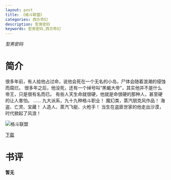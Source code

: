 ```yaml
---
layout: post
title: 《格斗联盟》
categories: 西方奇幻
description: 型男密码
keywords: 型男密码,西方奇幻
---
```

*型男密码*
# 简介

很多年前，有人给他占过命，说他会死在一个无名的小岛，尸体会随着浪潮的侵蚀而腐烂。
很多年之后，他没死，还有一个绰号叫“黑蝎大帝”，其实他并不是什么帝王，只是很有名而已。
有些人天生命就很硬，他就是命很硬的那种人，甚至硬的让人害怕。
……
九大派系，九十九种格斗职业！
魔幻类，蒸汽朋克风作品！
海盗、亡灵、宝藏！
人造人、蒸汽飞艇、火枪手！
当生在盗匪世家的他走出沙漠，时代掀起了风浪！

![格斗联盟](https://cdn.jsdelivr.net/gh/YYbooks0/yybooks0img@master/bookscover2/格斗联盟.61w5fn6iea00.jpg)

[下载](https://link.jscdn.cn/1drv/aHR0cHM6Ly8xZHJ2Lm1zL3QvcyFBaGU2R2dNWmVFb2poa3lodHY2UTU5RGxRWDM0P2U9dHkzU25k.txt)

# 书评
**暂无**